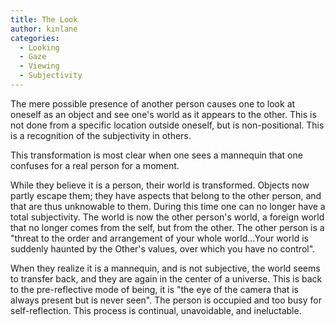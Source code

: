 ```yaml
---
title: The Look
author: kinlane
categories:
  - Looking
  - Gaze
  - Viewing
  - Subjectivity
---
```

The mere possible presence of another person causes one to look at oneself as an object and see one's world as it appears to the other. This is not done from a specific location outside oneself, but is non-positional. This is a recognition of the subjectivity in others.

This transformation is most clear when one sees a mannequin that one confuses for a real person for a moment.

While they believe it is a person, their world is transformed. Objects now partly escape them; they have aspects that belong to the other person, and that are thus unknowable to them. During this time one can no longer have a total subjectivity. The world is now the other person's world, a foreign world that no longer comes from the self, but from the other. The other person is a "threat to the order and arrangement of your whole world...Your world is suddenly haunted by the Other's values, over which you have no control".

When they realize it is a mannequin, and is not subjective, the world seems to transfer back, and they are again in the center of a universe. This is back to the pre-reflective mode of being, it is "the eye of the camera that is always present but is never seen". The person is occupied and too busy for self-reflection. This process is continual, unavoidable, and ineluctable.
